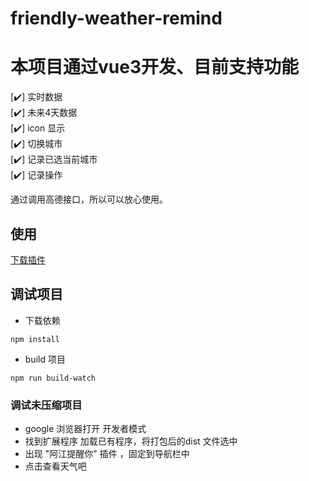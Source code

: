 # friendly-weather-remind

# 本项目通过vue3开发、目前支持功能
[✔️] 实时数据  
[✔️] 未来4天数据  
[✔️] icon 显示  
[✔️] 切换城市  
[✔️] 记录已选当前城市  
[✔️] 记录操作

通过调用高德接口，所以可以放心使用。

## 使用
<a download href='https://github.com/wushijiang13/friendly-weather-remind/outputs/friendly-weather.crx'>下载插件</a>

## 调试项目

* 下载依赖
```
npm install
```

* build 项目
```
npm run build-watch
```
### 调试未压缩项目
* google 浏览器打开 开发者模式
* 找到扩展程序 加载已有程序，将打包后的dist 文件选中
* 出现 "阿江提醒你" 插件 ，固定到导航栏中
* 点击查看天气吧


